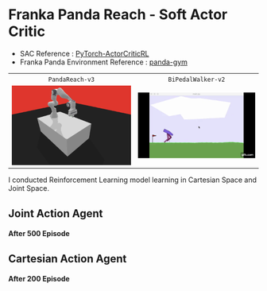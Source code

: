# Franka Panda Reach - Soft Actor Critic


- SAC Reference : [PyTorch-ActorCriticRL](https://github.com/vy007vikas/PyTorch-ActorCriticRL)
- Franka Panda Environment Reference : [panda-gym](https://panda-gym.readthedocs.io/en/latest/index.html)



|                                  |                                                |
| :------------------------------: | :--------------------------------------------: |
|         `PandaReach-v3`          |                 `BiPedalWalker-v2`                 |
| ![PandaReach-v3](/image/reach.png) |         ![BiPedalWalker-v2](/image/biopedal.gif)         |




I conducted Reinforcement Learning model learning in Cartesian Space and Joint Space.



## Joint Action Agent

#### After 500 Episode



## Cartesian Action Agent


#### After 200 Episode

